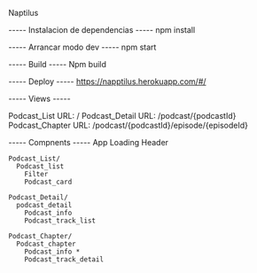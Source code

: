 Naptilus

----- Instalacion de dependencias -----
  npm install

----- Arrancar modo dev -----
  npm start

----- Build -----
  Npm build

----- Deploy -----
https://napptilus.herokuapp.com/#/

----- Views -----

Podcast_List    URL:​ /
Podcast_Detail  URL:​ /podcast/{podcastId}
Podcast_Chapter URL:​ /podcast/{podcastId}/episode/{episodeId}

----- Compnents -----
    App
    Loading
    Header

    Podcast_List/
      Podcast_list
        Filter
        Podcast_card

    Podcast_Detail/
      podcast_detail
        Podcast_info
        Podcast_track_list

    Podcast_Chapter/
      Podcast_chapter
        Podcast_info *
        Podcast_track_detail
